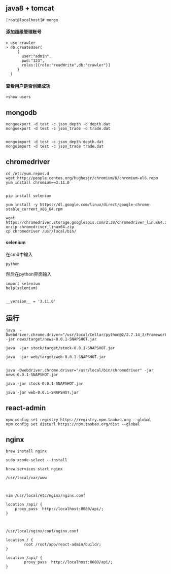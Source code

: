
## java8 + tomcat

    [root@localhost]# mongo

#### 添加超级管理账号

    > use crawler
    > db.createUser(
         {
           user:"admin",
           pwd:"123",
           roles:[{role:"readWrite",db:"crawler"}]
         }
      )

#### 查看用户是否创建成功

    >show users


## mongodb

    mongoexport -d test -c json_depth -o depth.dat
    mongoexport -d test -c json_trade -o trade.dat
    

    mongoimport -d test -c json_depth depth.dat
    mongoimport -d test -c json_trade trade.dat
    

## chromedriver

    cd /etc/yum.repos.d
    wget http://people.centos.org/hughesjr/chromium/6/chromium-el6.repo 
    yum install chromium==3.11.0

    
    pip install selenium
    
    yum install -y https://dl.google.com/linux/direct/google-chrome-stable_current_x86_64.rpm
    
    wget https://chromedriver.storage.googleapis.com/2.38/chromedriver_linux64.zip
    unzip chromedriver_linux64.zip
    cp chromedriver /usr/local/bin/
    
#### selenium

在cmd中输入

    python

然后在python界面输入

    import selenium
    help(selenium)


    __version__ = '3.11.0'

## 运行

    java  -Dwebdriver.chrome.driver="/usr/local/Cellar/python@2/2.7.14_3/Frameworks/Python.framework/Versions/2.7/bin/chromedriver" -jar news/target/news-0.0.1-SNAPSHOT.jar
    
    java  -jar stock/target/stock-0.0.1-SNAPSHOT.jar
    
    java  -jar web/target/web-0.0.1-SNAPSHOT.jar
    
    
    java -Dwebdriver.chrome.driver="/usr/local/bin/chromedriver" -jar news-0.0.1-SNAPSHOT.jar
    
    java -jar stock-0.0.1-SNAPSHOT.jar
    
    java -jar web-0.0.1-SNAPSHOT.jar


## react-admin


    npm config set registry https://registry.npm.taobao.org --global
    npm config set disturl https://npm.taobao.org/dist --global




## nginx

    brew install nginx
    
    sudo xcode-select --install
    
    brew services start nginx
    
    /usr/local/var/www
    
    
    
    vim /usr/local/etc/nginx/nginx.conf
    
    location /api/ {
        proxy_pass  http://localhost:8080/api/;
    }
        

    
    /usr/local/nginx/conf/nginx.conf
    
    location / {
            root /root/app/react-admin/build/;
    }

    location /api/ {
            proxy_pass  http://localhost:8080/api/;
    }    
    